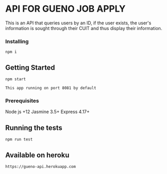 # API FOR GUENO JOB APPLY

This is an API that queries users by an ID, if the user exists, the user's information is sought through their CUIT and thus display their information.

### Installing

```
npm i
```

## Getting Started

```
npm start

This app running on port 8081 by default
```

### Prerequisites

Node js +12
Jasmine 3.5+
Express 4.17+

## Running the tests

```
npm run test

```

## Available on heroku

```
https://gueno-api.herokuapp.com

```